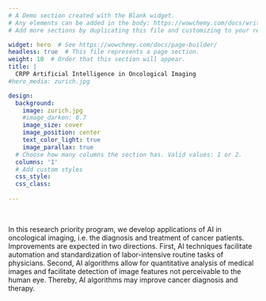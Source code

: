 ```yaml
---
# A Demo section created with the Blank widget.
# Any elements can be added in the body: https://wowchemy.com/docs/writing-markdown-latex/
# Add more sections by duplicating this file and customizing to your requirements.

widget: hero  # See https://wowchemy.com/docs/page-builder/
headless: true  # This file represents a page section.
weight: 10  # Order that this section will appear.
title: |
  CRPP Artificial Intelligence in Oncological Imaging
#hero_media: zurich.jpg

design:
  background:
    image: zurich.jpg
    #image_darken: 0.7
    image_size: cover
    image_position: center
    text_color_light: true
    image_parallax: true
  # Choose how many columns the section has. Valid values: 1 or 2.
  columns: '1'
  # Add custom styles
  css_style:
  css_class:
  
---
```


<br>

In this research priority program, we develop applications of AI in oncological imaging, i.e. the diagnosis and treatment of cancer patients. Improvements are expected in two directions. First, AI techniques facilitate automation and standardization of labor-intensive routine tasks of physicians. Second, AI algorithms allow for quantitative analysis of medical images and facilitate detection of image features not perceivable to the human eye. Thereby, AI algorithms may improve cancer diagnosis and therapy. 
